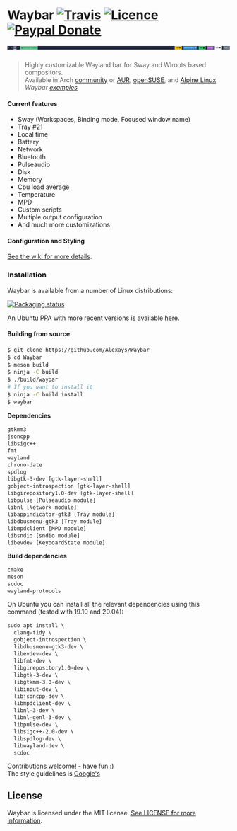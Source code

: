 # Waybar [![Travis](https://travis-ci.org/Alexays/Waybar.svg?branch=master)](https://travis-ci.org/Alexays/Waybar) [![Licence](https://img.shields.io/badge/License-MIT-yellow.svg)](LICENSE) [![Paypal Donate](https://img.shields.io/badge/Donate-Paypal-2244dd.svg)](https://paypal.me/ARouillard)<br>![Waybar](https://raw.githubusercontent.com/alexays/waybar/master/preview-2.png)

> Highly customizable Wayland bar for Sway and Wlroots based compositors.<br>
> Available in Arch [community](https://www.archlinux.org/packages/community/x86_64/waybar/) or
[AUR](https://aur.archlinux.org/packages/waybar-git/), [openSUSE](https://build.opensuse.org/package/show/X11:Wayland/waybar), and [Alpine Linux](https://pkgs.alpinelinux.org/packages?name=waybar)<br>
> *Waybar [examples](https://github.com/Alexays/Waybar/wiki/Examples)*

#### Current features
- Sway (Workspaces, Binding mode, Focused window name)
- Tray [#21](https://github.com/Alexays/Waybar/issues/21)
- Local time
- Battery
- Network
- Bluetooth
- Pulseaudio
- Disk
- Memory
- Cpu load average
- Temperature
- MPD
- Custom scripts
- Multiple output configuration
- And much more customizations

#### Configuration and Styling

[See the wiki for more details](https://github.com/Alexays/Waybar/wiki).

### Installation

Waybar is available from a number of Linux distributions:

[![Packaging status](https://repology.org/badge/vertical-allrepos/waybar.svg)](https://repology.org/project/waybar/versions)

An Ubuntu PPA with more recent versions is available
[here](https://launchpad.net/~nschloe/+archive/ubuntu/waybar).


#### Building from source

```bash
$ git clone https://github.com/Alexays/Waybar
$ cd Waybar
$ meson build
$ ninja -C build
$ ./build/waybar
# If you want to install it
$ ninja -C build install
$ waybar
```

**Dependencies**

```
gtkmm3
jsoncpp
libsigc++
fmt
wayland
chrono-date
spdlog
libgtk-3-dev [gtk-layer-shell]
gobject-introspection [gtk-layer-shell]
libgirepository1.0-dev [gtk-layer-shell]
libpulse [Pulseaudio module]
libnl [Network module]
libappindicator-gtk3 [Tray module]
libdbusmenu-gtk3 [Tray module]
libmpdclient [MPD module]
libsndio [sndio module]
libevdev [KeyboardState module]
```

**Build dependencies**

```
cmake
meson
scdoc
wayland-protocols
```

On Ubuntu you can install all the relevant dependencies using this command (tested with 19.10 and 20.04):

```
sudo apt install \
  clang-tidy \
  gobject-introspection \
  libdbusmenu-gtk3-dev \
  libevdev-dev \
  libfmt-dev \
  libgirepository1.0-dev \
  libgtk-3-dev \
  libgtkmm-3.0-dev \
  libinput-dev \
  libjsoncpp-dev \
  libmpdclient-dev \
  libnl-3-dev \
  libnl-genl-3-dev \
  libpulse-dev \
  libsigc++-2.0-dev \
  libspdlog-dev \
  libwayland-dev \
  scdoc
```


Contributions welcome! - have fun :)<br>
The style guidelines is [Google's](https://google.github.io/styleguide/cppguide.html)

## License

Waybar is licensed under the MIT license. [See LICENSE for more information](https://github.com/Alexays/Waybar/blob/master/LICENSE).
